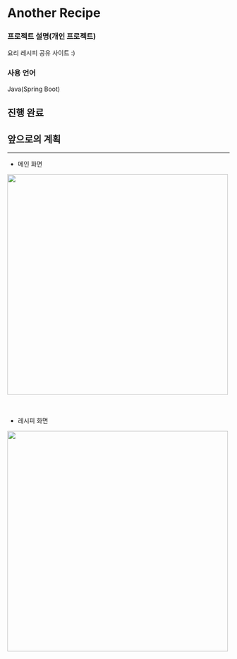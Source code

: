 # Another Recipe

### 프로젝트 설명(개인 프로젝트)
요리 레시피 공유 사이트 :)

### 사용 언어
Java(Spring Boot)

## 진행 완료

## 앞으로의 계획

---

- 메인 화면
<img src="https://github.com/user-attachments/assets/2eaa7e52-4e11-4438-89e5-00316022927f" width="500" height="500" />

<br>
<br>
<br>

- 레시피 화면
<img src="https://github.com/user-attachments/assets/d8aafc50-3639-49ff-b5f6-ed625f981823" width="500" height="500" />
